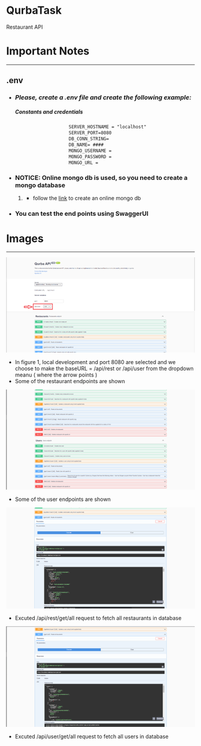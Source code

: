 # QurbaTask
Restaurant API

# Important Notes #
- - - - -
## .env 
  - ### *Please, create a .env file and create the following example:*
       ##### Constants and credentials
                            SERVER_HOSTNAME = "localhost" 
                            SERVER_PORT=8080  
                            DB_CONN_STRING=
                            DB_NAME= ####
                            MONGO_USERNAME = 
                            MONGO_PASSWORD = 
                            MONGO_URL = 

- ### NOTICE: Online mongo db is used, so you need to create a mongo database
    1. * follow the [link](https://www.mongodb.com/basics/create-database) to create an online mongo db

- ### You can test the end points using SwaggerUI

# Images #
- - - - -

![figure 1](https://github.com/ahmedynah/QurbaTask/blob/master/images/Screenshot%20(249).png)

- In figure 1, local development and port 8080 are selected
  and we choose to make the baseURL = /api/rest or /api/user from the dropdown meanu ( where the arrow points )
- Some of the restaurant endpoints are shown



![figure 2](https://github.com/ahmedynah/QurbaTask/blob/master/images/Screenshot%20(250).png)

- Some of the user endpoints are shown



![figure 3](https://github.com/ahmedynah/QurbaTask/blob/master/images/Screenshot%20(251).png)

- Excuted /api/rest/get/all request to fetch all restaurants in database


![figure 4](https://github.com/ahmedynah/QurbaTask/blob/master/images/Screenshot%20(252).png)

- Excuted /api/user/get/all request to fetch all users in database

